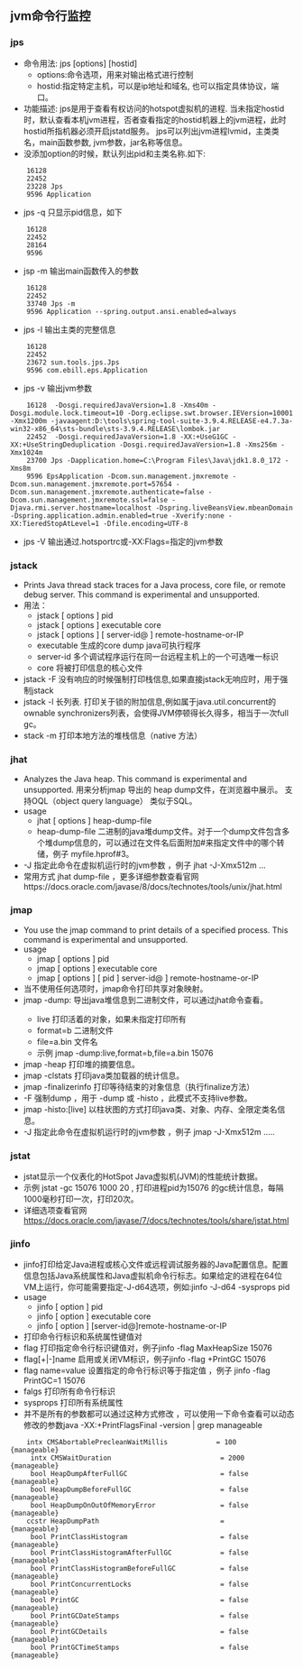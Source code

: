 ## jvm命令行监控
### jps
- 命令用法: jps [options] [hostid]
	* options:命令选项，用来对输出格式进行控制
	* hostid:指定特定主机，可以是ip地址和域名, 也可以指定具体协议，端口。
- 功能描述: jps是用于查看有权访问的hotspot虚拟机的进程. 当未指定hostid时，默认查看本机jvm进程，否者查看指定的hostid机器上的jvm进程，此时hostid所指机器必须开启jstatd服务。 jps可以列出jvm进程lvmid，主类类名，main函数参数, jvm参数，jar名称等信息。
- 没添加option的时候，默认列出pid和主类名称.如下:
```
	16128 
	22452 
	23228 Jps
	9596 Application
```
- jps -q 只显示pid信息，如下
```
	16128
	22452
	28164
	9596
```
- jsp -m 输出main函数传入的参数
```
	16128 
	22452 
	33740 Jps -m
	9596 Application --spring.output.ansi.enabled=always
```
- jps -l 输出主类的完整信息
```
	16128 
	22452 
	23672 sun.tools.jps.Jps
	9596 com.ebill.eps.Application
```
- jps -v 输出jvm参数
```
	16128  -Dosgi.requiredJavaVersion=1.8 -Xms40m -Dosgi.module.lock.timeout=10 -Dorg.eclipse.swt.browser.IEVersion=10001 -Xmx1200m -javaagent:D:\tools\spring-tool-suite-3.9.4.RELEASE-e4.7.3a-win32-x86_64\sts-bundle\sts-3.9.4.RELEASE\lombok.jar
	22452  -Dosgi.requiredJavaVersion=1.8 -XX:+UseG1GC -XX:+UseStringDeduplication -Dosgi.requiredJavaVersion=1.8 -Xms256m -Xmx1024m
	23700 Jps -Dapplication.home=C:\Program Files\Java\jdk1.8.0_172 -Xms8m
	9596 EpsApplication -Dcom.sun.management.jmxremote -Dcom.sun.management.jmxremote.port=57654 -Dcom.sun.management.jmxremote.authenticate=false -Dcom.sun.management.jmxremote.ssl=false -Djava.rmi.server.hostname=localhost -Dspring.liveBeansView.mbeanDomain -Dspring.application.admin.enabled=true -Xverify:none -XX:TieredStopAtLevel=1 -Dfile.encoding=UTF-8
``` 
- jps -V 输出通过.hotsportrc或-XX:Flags=<filename>指定的jvm参数
### jstack
- Prints Java thread stack traces for a Java process, core file, or remote debug server. This command is experimental and unsupported.
- 用法：
	- jstack [ options ] pid
	- jstack [ options ] executable core
	- jstack [ options ] [ server-id@ ] remote-hostname-or-IP
	- executable 生成的core dump java可执行程序
	- server-id 多个调试程序运行在同一台远程主机上的一个可选唯一标识
	- core 将被打印信息的核心文件
- jstack -F  没有响应的时候强制打印栈信息,如果直接jstack无响应时，用于强制jstack
- jstack -l 长列表. 打印关于锁的附加信息,例如属于java.util.concurrent的ownable synchronizers列表，会使得JVM停顿得长久得多，相当于一次full gc。
- stack -m 打印本地方法的堆栈信息（native 方法）
### jhat
- Analyzes the Java heap. This command is experimental and unsupported. 用来分析jmap 导出的 heap dump文件，在浏览器中展示。
支持OQL（object query language） 类似于SQL。
- usage
	- jhat [ options ] heap-dump-file
	- heap-dump-file 二进制的java堆dump文件。对于一个dump文件包含多个堆dump信息的，可以通过在文件名后面附加#<number>来指定文件中的哪个转储，例子 myfile.hprof#3。
- -J  指定此命令在虚拟机运行时的jvm参数 ，例子 jhat -J-Xmx512m ...
- 常用方式 jhat dump-file ，更多详细参数查看官网https://docs.oracle.com/javase/8/docs/technotes/tools/unix/jhat.html

### jmap
- You use the jmap command to print details of a specified process. This command is experimental and unsupported.
- usage
	- jmap [ options ] pid
	- jmap [ options ] executable core
	- jmap [ options ] [ pid ] server-id@ ] remote-hostname-or-IP
- <no option> 当不使用任何选项时，jmap命令打印共享对象映射。
- jmap -dump:<dump-options> 导出java堆信息到二进制文件，可以通过jhat命令查看。
	- live 打印活着的对象，如果未指定打印所有
	- format=b 二进制文件
	- file=a.bin 文件名
	- 示例 jmap -dump:live,format=b,file=a.bin 15076
- jmap -heap 打印堆的摘要信息。
- jmap -clstats 打印java类加载器的统计信息。
- jmap -finalizerinfo 打印等待结束的对象信息（执行finalize方法）
- -F 强制dump ，用于 -dump 或 -histo ，此模式不支持live参数。
- jmap -histo:[live] 以柱状图的方式打印java类、对象、内存、全限定类名信息。
- -J 指定此命令在虚拟机运行时的jvm参数 ，例子 jmap -J-Xmx512m .....
### jstat
- jstat显示一个仪表化的HotSpot Java虚拟机(JVM)的性能统计数据。
- 示例 jstat -gc 15076 1000 20 , 打印进程pid为15076 的gc统计信息，每隔1000毫秒打印一次，打印20次。
- 详细选项查看官网 https://docs.oracle.com/javase/7/docs/technotes/tools/share/jstat.html	

### jinfo 
- jinfo打印给定Java进程或核心文件或远程调试服务器的Java配置信息。配置信息包括Java系统属性和Java虚拟机命令行标志。如果给定的进程在64位VM上运行，你可能需要指定-J-d64选项，例如:jinfo -J-d64 -sysprops pid
- usage 
	- jinfo [ option ] pid
	- jinfo [ option ] executable core
	- jinfo [ option ] [server-id@]remote-hostname-or-IP 
- <no option> 打印命令行标识和系统属性键值对
- flag 打印指定命令行标识键值对，例子jinfo -flag MaxHeapSize 15076
- flag[+|-]name 启用或关闭VM标识，例子jinfo -flag +PrintGC 15076
- flag name=value 设置指定的命令行标识等于指定值 ，例子 jinfo -flag PrintGC=1 15076
- falgs 打印所有命令行标识
- sysprops 打印所有系统属性
- 并不是所有的参数都可以通过这种方式修改 ，可以使用一下命令查看可以动态修改的参数java -XX:+PrintFlagsFinal -version | grep manageable
```
	intx CMSAbortablePrecleanWaitMillis            = 100             {manageable}         
     intx CMSWaitDuration                           = 2000            {manageable}         
     bool HeapDumpAfterFullGC                       = false           {manageable}         
     bool HeapDumpBeforeFullGC                      = false           {manageable}         
     bool HeapDumpOnOutOfMemoryError                = false           {manageable}         
    ccstr HeapDumpPath                              =                 {manageable}         
     bool PrintClassHistogram                       = false           {manageable}         
     bool PrintClassHistogramAfterFullGC            = false           {manageable}         
     bool PrintClassHistogramBeforeFullGC           = false           {manageable}         
     bool PrintConcurrentLocks                      = false           {manageable}         
     bool PrintGC                                   = false           {manageable}         
     bool PrintGCDateStamps                         = false           {manageable}         
     bool PrintGCDetails                            = false           {manageable}         
     bool PrintGCTimeStamps                         = false           {manageable} 
```